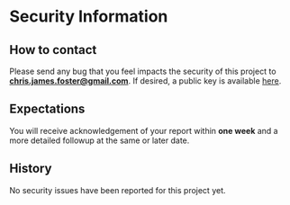 Security Information
====================

How to contact
--------------

Please send any bug that you feel impacts the security of this project to **chris.james.foster@gmail.com**. If desired, a public key is available [here](https://keybase.io/chrisfosterelli).

Expectations
------------

You will receive acknowledgement of your report within **one week** and a more detailed followup at the same or later date.

History
-------

No security issues have been reported for this project yet. 
